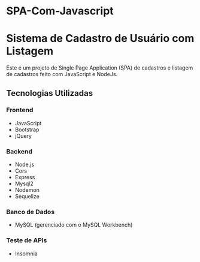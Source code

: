 # SPA-Com-Javascript
# Sistema de Cadastro de Usuário com Listagem

Este é um projeto de Single Page Application (SPA) de cadastros e listagem de cadastros feito com JavaScript e NodeJs.

## Tecnologias Utilizadas

### Frontend
- JavaScript
- Bootstrap
- jQuery

### Backend
- Node.js
- Cors
- Express
- Mysql2
- Nodemon
- Sequelize

### Banco de Dados
- MySQL (gerenciado com o MySQL Workbench)

### Teste de APIs
- Insomnia
